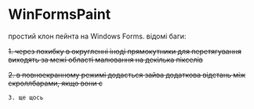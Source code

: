 # WinFormsPaint
простий клон пейнта на Windows Forms. відомі баги:

 ~~1. через похибку в округленні іноді прямокутники для перетягування виходять за межі області малювання на декілька пікселів~~
 
 ~~2. в повноекранному режимі додається зайва додаткова відстань між скроллбарами, якщо вони є~~
 
 `3. ще щось `  
